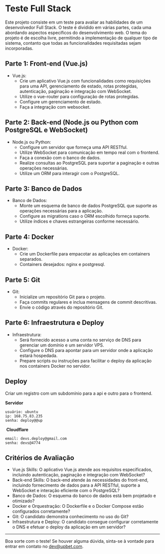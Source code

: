 # Teste Full Stack
Este projeto consiste em um teste para avaliar as habilidades de um desenvolvedor Full Stack. O teste é dividido em várias partes, cada uma abordando aspectos específicos do desenvolvimento web. O tema do projeto é de escolha livre, permitindo a implementação de qualquer tipo de sistema, contanto que todas as funcionalidades requisitadas sejam incorporadas.
## Parte 1: Front-end (Vue.js)
- Vue.js:
  - Crie um aplicativo Vue.js com funcionalidades como requisições para uma API, gerenciamento de estado, rotas protegidas, autenticação, paginação e integração com WebSocket.
  - Utilize o vue-router para configuração de rotas protegidas.
  - Configure um gerenciamento de estado.
  - Faça a integração com websocket.
## Parte 2: Back-end (Node.js ou Python com PostgreSQL e WebSocket)
- Node.js ou Python:
  - Configure um servidor que forneça uma API RESTful.
  - Utilize WebSocket para comunicação em tempo real com o frontend.
  - Faça a conexão com o banco de dados.
  - Realize consultas ao PostgreSQL para suportar a paginação e outras operações necessárias.
  - Utilize um ORM para interagir com o PostgreSQL.
## Parte 3: Banco de Dados
- Banco de Dados:
  - Monte um esquema de banco de dados PostgreSQL que suporte as operações necessárias para a aplicação.
  - Configure as migrations caso o ORM escolhido forneça suporte.
  - Utilize índices e chaves estrangeiras conforme necessário.
## Parte 4: Docker
- Docker:
  - Crie um Dockerfile para empacotar as aplicações em containers separados.
  - Containers desejados: nginx e postgresql.
## Parte 5: Git
- Git:
  - Inicialize um repositório Git para o projeto.
  - Faça commits regulares e inclua mensagens de commit descritivas.
  - Envie o código através do repositório Git.
## Parte 6: Infraestrutura e Deploy
- Infraestrutura:
  - Será fornecido acesso a uma conta no serviço de DNS para gerenciar um domínio e um servidor VPS.
  - Configure o DNS para apontar para um servidor onde a aplicação estará hospedada.
  - Prepare scripts ou instruções para facilitar o deploy da aplicação nos containers Docker no servidor.
## Deploy
Criar um registro com um subdomínio para a api e outro para o frontend.

**Servidor**
```
usuário: ubuntu
ip: 168.75.83.235
senha: deploy@@up
```
​
**Cloudflare**
```
email: devs.deploy@gmail.com
senha: devs@4774
```
  
## Critérios de Avaliação
- Vue.js Skills: O aplicativo Vue.js atende aos requisitos especificados, incluindo autenticação, paginação e integração com WebSocket?
- Back-end Skills: O back-end atende às necessidades do front-end, incluindo fornecimento de dados para a API RESTful, suporte a WebSocket e interação eficiente com o PostgreSQL?
- Banco de Dados: O esquema do banco de dados está bem projetado e otimizado?
- Docker e Orquestração: O Dockerfile e o Docker Compose estão configurados corretamente?
- Git: O candidato demonstra conhecimento no uso do Git?
- Infraestrutura e Deploy: O candidato consegue configurar corretamente o DNS e efetuar o deploy da aplicação em um servidor?
---
Boa sorte com o teste! Se houver alguma dúvida, sinta-se à vontade para entrar em contato no dev@upbet.com.
